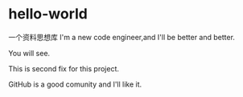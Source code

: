 # hello-world
一个资料思想库
I'm a new code engineer,and I'll be better and better.

You will see.

This is second fix for this project.
 
 GitHub is a good comunity and I'll like it.
